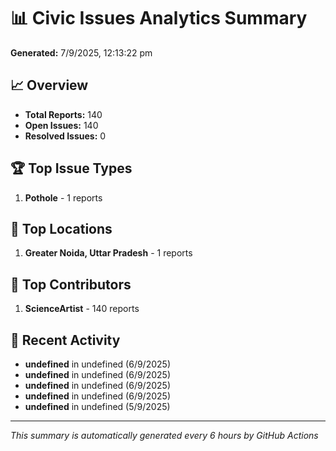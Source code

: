 # 📊 Civic Issues Analytics Summary

**Generated:** 7/9/2025, 12:13:22 pm

## 📈 Overview
- **Total Reports:** 140
- **Open Issues:** 140
- **Resolved Issues:** 0

## 🏆 Top Issue Types
1. **Pothole** - 1 reports

## 📍 Top Locations
1. **Greater Noida, Uttar Pradesh** - 1 reports

## 👥 Top Contributors
1. **ScienceArtist** - 140 reports

## 📅 Recent Activity
- **undefined** in undefined (6/9/2025)
- **undefined** in undefined (6/9/2025)
- **undefined** in undefined (6/9/2025)
- **undefined** in undefined (6/9/2025)
- **undefined** in undefined (5/9/2025)

---
*This summary is automatically generated every 6 hours by GitHub Actions*

